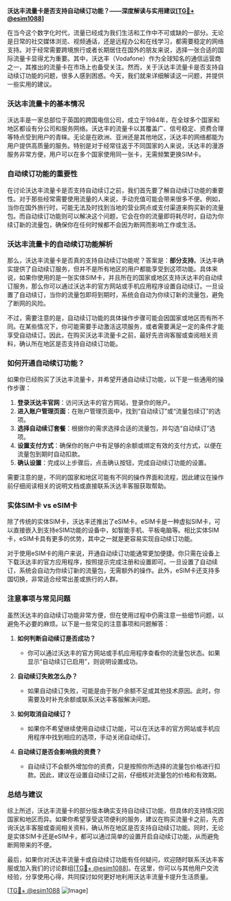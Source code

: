**沃达丰流量卡是否支持自动续订功能？——深度解读与实用建议[[TG💪+ @esim1088](https://t.me/s/esim1088)]**

在当今这个数字化时代，流量已经成为我们生活和工作中不可或缺的一部分。无论是日常的社交媒体浏览、视频通话，还是远程办公和在线学习，都需要稳定的网络支持。对于经常需要跨境旅行或者长期居住在国外的朋友来说，选择一张合适的国际流量卡显得尤为重要。其中，沃达丰（Vodafone）作为全球知名的通信运营商之一，其推出的流量卡在市场上也备受关注。然而，关于沃达丰流量卡是否支持自动续订功能的问题，很多人感到困惑。今天，我们就来详细解读这一问题，并提供一些实用的建议。

### 沃达丰流量卡的基本情况

沃达丰是一家总部位于英国的跨国电信公司，成立于1984年，在全球多个国家和地区都设有分公司和服务网络。沃达丰的流量卡以其覆盖广、信号稳定、资费合理等特点受到用户的青睐。无论是在欧洲、亚洲还是其他地区，沃达丰的网络都能为用户提供高质量的服务。特别是对于经常往返于不同国家的人来说，沃达丰的漫游服务非常方便，用户可以在多个国家使用同一张卡，无需频繁更换SIM卡。

### 自动续订功能的重要性

在讨论沃达丰流量卡是否支持自动续订之前，我们首先要了解自动续订功能的重要性。对于那些经常需要使用流量的人来说，手动充值可能会带来很多不便。例如，当你在国外旅行时，可能无法及时找到当地的营业网点或支付渠道来购买新的流量包。而自动续订功能则可以解决这个问题，它会在你的流量即将耗尽时，自动为你续订新的流量包，确保你在任何时候都不会因为断网而影响工作或生活。

### 沃达丰流量卡的自动续订功能解析

那么，沃达丰流量卡是否真的支持自动续订功能呢？答案是：**部分支持**。沃达丰确实提供了自动续订服务，但并不是所有地区的用户都能享受到这项功能。具体来说，如果你使用的是一张实体SIM卡，并且所在的国家或地区支持沃达丰的自动续订服务，那么你可以通过沃达丰的官方网站或手机应用程序设置自动续订。一旦设置了自动续订，当你的流量包即将到期时，系统会自动为你续订新的流量包，避免了断网的风险。

不过，需要注意的是，自动续订功能的具体操作步骤可能会因国家或地区而有所不同。在某些情况下，你可能需要手动激活这项服务，或者需要满足一定的条件才能享受自动续订。因此，在购买沃达丰流量卡之前，最好先咨询客服或查阅相关资料，确认所在地区是否支持自动续订功能。

### 如何开通自动续订功能？

如果你已经购买了沃达丰流量卡，并希望开通自动续订功能，以下是一些通用的操作步骤：

1. **登录沃达丰官网**：访问沃达丰的官方网站，登录你的账户。
2. **进入账户管理页面**：在账户管理页面中，找到“自动续订”或“流量包续订”的选项。
3. **选择自动续订套餐**：根据你的需求选择合适的流量包，并勾选“自动续订”选项。
4. **设置支付方式**：确保你的账户中有足够的余额或绑定有效的支付方式，以便在流量包到期时自动扣款。
5. **确认设置**：完成以上步骤后，点击确认按钮，完成自动续订功能的设置。

需要注意的是，不同的国家和地区可能有不同的操作界面和流程，因此建议在操作前仔细阅读相关的说明文档或直接联系沃达丰客服获取帮助。

### 实体SIM卡 vs eSIM卡

除了传统的实体SIM卡，沃达丰还推出了eSIM卡。eSIM卡是一种虚拟SIM卡，可以直接嵌入到支持eSIM功能的设备中，如智能手机、平板电脑等。相比实体SIM卡，eSIM卡具有更多的优势，其中之一就是更容易实现自动续订功能。

对于使用eSIM卡的用户来说，开通自动续订功能通常更加便捷。你只需在设备上下载沃达丰的官方应用程序，按照提示完成注册和设置即可。一旦设置了自动续订，系统会自动为你续订新的流量包，无需额外的操作。此外，eSIM卡还支持多国切换，非常适合经常出差或旅行的人群。

### 注意事项与常见问题

虽然沃达丰的自动续订功能非常方便，但在使用过程中仍需注意一些细节问题，以避免不必要的麻烦。以下是一些常见的注意事项和问题解答：

1. **如何判断自动续订是否成功？**
   - 你可以通过沃达丰的官方网站或手机应用程序查看你的流量包状态。如果显示“自动续订已启用”，则说明设置成功。

2. **自动续订失败怎么办？**
   - 如果自动续订失败，可能是由于账户余额不足或其他技术原因。此时，你需要及时补充余额或联系沃达丰客服解决问题。

3. **如何取消自动续订？**
   - 如果你不希望继续使用自动续订功能，可以在沃达丰的官方网站或手机应用程序中找到相应的选项，手动关闭自动续订。

4. **自动续订是否会影响我的资费？**
   - 自动续订不会额外增加你的资费，只是按照你所选择的流量包价格进行扣款。因此，建议在设置自动续订之前，仔细核对流量包的价格和有效期。

### 总结与建议

综上所述，沃达丰流量卡的部分版本确实支持自动续订功能，但具体的支持情况因国家和地区而异。如果你希望享受这项便利的服务，建议在购买流量卡之前，先咨询沃达丰客服或查阅相关资料，确认所在地区是否支持自动续订功能。同时，无论是实体SIM卡还是eSIM卡，都可以通过简单的设置开启自动续订功能，从而避免断网带来的不便。

最后，如果你对沃达丰流量卡或自动续订功能有任何疑问，欢迎随时联系沃达丰客服或加入我们的讨论群组[[TG💪+ @esim1088](https://t.me/s/esim1088)]。在这里，你可以与其他用户交流经验，分享使用心得，共同探讨如何更好地利用沃达丰流量卡提升生活质量。

[[TG💪+ @esim1088](https://t.me/s/esim1088) ![Image](https://i.postimg.cc/4NQfJmqS/Snipaste-2025-05-13-00-14-12.png)]